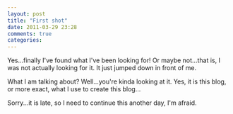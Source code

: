 ```yaml
---
layout: post
title: "First shot"
date: 2011-03-29 23:28
comments: true
categories: 
---
```


Yes...finally I've found what I've been looking for! Or maybe not...that is, I was not actually
looking for it. It just jumped down in front of me.

What I am talking about? Well...you're kinda looking at it. Yes, it is this blog, or more exact, 
what I use to create this blog...

Sorry...it is late, so I need to continue this another day, I'm afraid.
